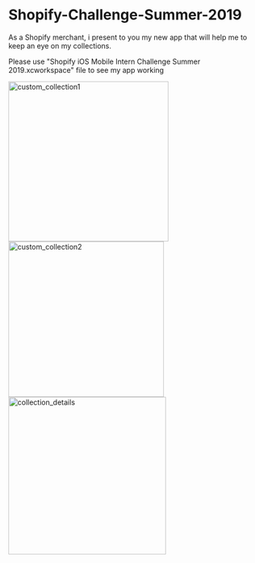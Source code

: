 # Shopify-Challenge-Summer-2019
As a Shopify merchant, i present to you my new app that will help me to keep an eye on my collections.

Please use "Shopify iOS Mobile Intern Challenge Summer 2019.xcworkspace" file to see my app working

<img width="317" alt="custom_collection1" src="https://user-images.githubusercontent.com/19721134/51452866-83d28080-1d0a-11e9-9ea3-3cbd91b3ac72.png"><img width="308" alt="custom_collection2" src="https://user-images.githubusercontent.com/19721134/51452909-aebcd480-1d0a-11e9-878e-df55aeb14678.png"><img width="312" alt="collection_details" src="https://user-images.githubusercontent.com/19721134/51452927-c7c58580-1d0a-11e9-8caa-a117ebd151a4.png">
